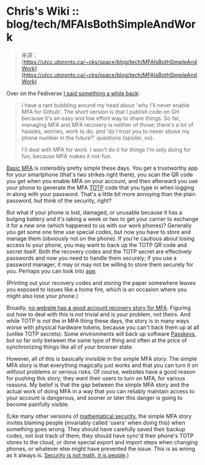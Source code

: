 <!--yml
category: 未分类
date: 2024-05-27 14:41:47
-->

# Chris's Wiki :: blog/tech/MFAIsBothSimpleAndWork

> 来源：[https://utcc.utoronto.ca/~cks/space/blog/tech/MFAIsBothSimpleAndWork](https://utcc.utoronto.ca/~cks/space/blog/tech/MFAIsBothSimpleAndWork)

Over on the Fediverse [I said something a while back](https://mastodon.social/@cks/111564970574073609):

> I have a rant bubbling around my head about 'why I'll never enable MFA for Github'. The short version is that I publish code on GH because it's an easy and low effort way to share things. So far, managing MFA and MFA recovery is neither of those; there's a lot of hassles, worries, work to do, and 'do I trust you to never abuse my phone number in the future?' questions (spoiler, no).
> 
> I'll deal with MFA for work. I won't do it for things I'm only doing for fun, because MFA makes it not-fun.

[Basic MFA](/~cks/space/blog/tech/MFABasicOptionsIn2023) is ostensibly pretty simple these days. You get a trustworthy app for your smartphone (that's two strikes right there), you scan the QR code you get when you enable MFA on your account, and then afterward you use your phone to generate the MFA [TOTP](https://en.wikipedia.org/wiki/Time-based_one-time_password) code that you type in when logging in along with your password. That's a little bit more annoying than the plain password, but think of the security, right?

But what if your phone is lost, damaged, or unusable because it has a bulging battery and it's taking a week or two to get your carrier to exchange it for a new one (which happened to us with our work phones)? Generally you get some one time use special codes, but now you have to store and manage them (obviously not on the phone). If you're cautious about losing access to your phone, you may want to back up the TOTP QR code and secret itself. Both the recovery codes and the TOTP secret are effectively passwords and now you need to handle them securely; if you use a password manager, it may or may not be willing to store them securely for you. Perhaps you can look into [age](https://age-encryption.org/).

(Printing out your recovery codes and storing the paper somewhere leaves you exposed to issues like a home fire, which is an occasion where you might also lose your phone.)

Broadly, [no website has a good account recovery story for MFA](/~cks/space/blog/tech/MFAAccountRecoveryDistrust). Figuring out how to deal with this is not trivial and is your problem, not theirs. And while TOTP is not the in MFA thing these days, the story is in many ways worse with physical hardware tokens, because you can't back them up at all (unlike TOTP secrets). Some environments will back up software [Passkeys](https://en.wikipedia.org/wiki/WebAuthn), but so far only between the same type of thing and often at the price of synchronizing things like all of your browser state.

However, all of this is basically invisible in the simple MFA story. The simple MFA story is that everything magically just works and that you can turn it on without problems or serious risks. Of course, websites have a good reason for pushing this story; they want their users to turn on MFA, for various reasons. My belief is that the gap between the simple MFA story and the actual work of doing MFA in a way that you can reliably maintain access to your account is dangerous, and sooner or later this danger is going to become painfully visible.

(Like many other versions of [mathematical security](/~cks/space/blog/tech/SecurityIsPeople), the simple MFA story invites blaming people (invariably called 'users' when doing this) when something goes wrong. They should have carefully saved their backup codes, not lost track of them; they should have sync'd their phone's TOTP stores to the cloud, or done special export and import steps when changing phones, or whatever else might have prevented the issue. This is as wrong as it always is. [Security is not math, it is people](/~cks/space/blog/tech/SecurityIsPeople).)